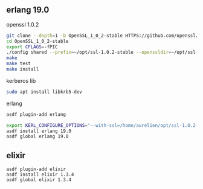 ## erlang 19.0

openssl 1.0.2

```bash
git clone --depth=1 -b OpenSSL_1_0_2-stable HTTPS://github.com/openssl/openssl.git
cd OpenSSL_1_0_2-stable
export CFLAGS=-fPIC
./config shared --prefix=~/opt/ssl-1.0.2-stable --openssldir=~/opt/ssl-1.0.2-stable
make
make test
make install
```

kerberos lib

```bash
sudo apt install libkrb5-dev
```

erlang

```bash
asdf plugin-add erlang

export KERL_CONFIGURE_OPTIONS="--with-ssl=/home/aurelien/opt/ssl-1.0.2-stable"
asdf install erlang 19.0
asdf global erlang 19.0
```

## elixir

```
asdf plugin-add elixir
asdf install elixir 1.3.4
asdf global elixir 1.3.4
```
